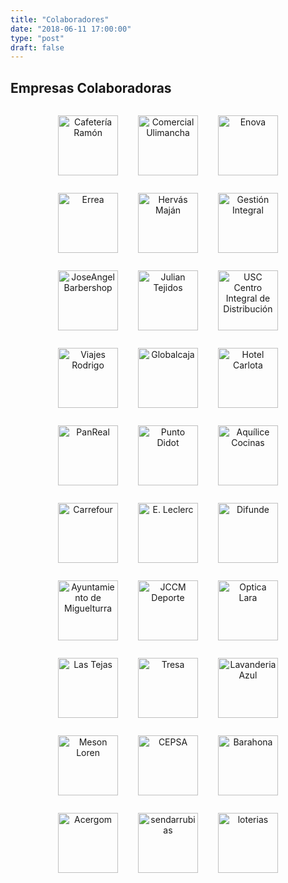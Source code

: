 ```yaml
---
title: "Colaboradores"
date: "2018-06-11 17:00:00"
type: "post"
draft: false
---
```


## Empresas Colaboradoras

<center>
<img height="96px" style="display: inline-block; margin: 1em;" alt="Cafetería Ramón" src="http://www.advmiguelturra.org/logos/cafeteria-ramon-2.jpg"/>
<img height="96px" style="display: inline-block; margin: 1em;" alt="Comercial Ulimancha" src="http://www.advmiguelturra.org/logos/comercial-ulimancha.jpg"/>
<img height="96px" style="display: inline-block; margin: 1em;" alt="Enova" src="http://www.advmiguelturra.org/logos/enova.jpg"/>
<img height="96px" style="display: inline-block; margin: 1em;" alt="Errea" src="http://www.advmiguelturra.org/logos/errea.svg"/>
<img height="96px" style="display: inline-block; margin: 1em;" alt="Hervás Maján" src="http://www.advmiguelturra.org/logos/hervas-majan.jpg"/>
<img height="96px" style="display: inline-block; margin: 1em;" alt="Gestión Integral" src="http://www.advmiguelturra.org/logos/gestion-integral.png"/>
<img height="96px" style="display: inline-block; margin: 1em;" alt="JoseAngel Barbershop" src="http://www.advmiguelturra.org/logos/joseangel-barbershop.svg"/>
<img height="96px" style="display: inline-block; margin: 1em;" alt="Julian Tejidos" src="http://www.advmiguelturra.org/logos/julian-tejidos.png"/>
<img height="96px" style="display: inline-block; margin: 1em;" alt="USC Centro Integral de Distribución" src="http://www.advmiguelturra.org/logos/usc-centro-integral-distribucion.jpg"/>
<img height="96px" style="display: inline-block; margin: 1em;" alt="Viajes Rodrigo" src="http://www.advmiguelturra.org/logos/viajes-rodrigo.jpg"/>
<img height="96px" style="display: inline-block; margin: 1em;" alt="Globalcaja" src="http://www.advmiguelturra.org/logos/globalcaja-2.jpg"/>
<img height="96px" style="display: inline-block; margin: 1em;" alt="Hotel Carlota" src="http://www.advmiguelturra.org/logos/hotel-carlota.svg"/>
<img height="96px" style="display: inline-block; margin: 1em;" alt="PanReal" src="http://www.advmiguelturra.org/logos/panreal.png"/>
<img height="96px" style="display: inline-block; margin: 1em;" alt="Punto Didot" src="http://www.advmiguelturra.org/logos/punto-didot.svg"/>
<img height="96px" style="display: inline-block; margin: 1em;" alt="Aquílice Cocinas" src="http://www.advmiguelturra.org/logos/aquilice_cocinas.jpg"/>
<img height="96px" style="display: inline-block; margin: 1em;" alt="Carrefour" src="http://www.advmiguelturra.org/logos/carrefour.jpg"/>
<img height="96px" style="display: inline-block; margin: 1em;" alt="E. Leclerc" src="http://www.advmiguelturra.org/logos/e-leclerc.jpg"/>
<img height="96px" style="display: inline-block; margin: 1em;" alt="Difunde" src="http://www.advmiguelturra.org/logos/difunde.png"/>
<img height="96px" style="display: inline-block; margin: 1em;" alt="Ayuntamiento de Miguelturra" src="http://www.advmiguelturra.org/logos/ayto-miguelturra.svg"/>
<img height="96px" style="display: inline-block; margin: 1em;" alt="JCCM Deporte" src="http://www.advmiguelturra.org/logos/jccm-deporte.jpg"/>

<img height="96px" style="display: inline-block; margin: 1em;" alt="Optica Lara" src="http://www.advmiguelturra.org/logos/optica-lara.svg"/>
<img height="96px" style="display: inline-block; margin: 1em;" alt="Las Tejas" src="http://www.advmiguelturra.org/logos/meson-las-tejas.png"/>
<img height="96px" style="display: inline-block; margin: 1em;" alt="Tresa" src="http://www.advmiguelturra.org/logos/tresa-automocion.png"/>
<img height="96px" style="display: inline-block; margin: 1em;" alt="Lavanderia Azul" src="http://www.advmiguelturra.org/logos/lavanderia-azul.jpg"/>
<img height="96px" style="display: inline-block; margin: 1em;" alt="Meson Loren" src="http://www.advmiguelturra.org/logos/meson-casa-loren.svg"/>
<img height="96px" style="display: inline-block; margin: 1em;" alt="CEPSA" src="http://www.advmiguelturra.org/logos/cepsa-estrella.jpg"/>
<img height="96px" style="display: inline-block; margin: 1em;" alt="Barahona" src="http://www.advmiguelturra.org/logos/barahona.png"/>
<img height="96px" style="display: inline-block; margin: 1em;" alt="Acergom" src="http://www.advmiguelturra.org/logos/acergom.png"/>
<img height="96px" style="display: inline-block; margin: 1em;" alt="sendarrubias" src="http://www.advmiguelturra.org/logos/sendarrubias.png"/>
<img height="96px" style="display: inline-block; margin: 1em;" alt="loterias" src="http://www.advmiguelturra.org/logos/loterias.jpg"/>
</center>

